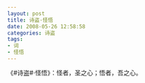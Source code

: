```yaml
---
layout: post
title: 诗盗·怪悟
date: 2008-05-26 12:58:58
categories: 诗盗
tags:
- 词
- 怪悟
---
```

《#诗盗#·怪悟》：怪者，圣之心；悟者，吾之心。
